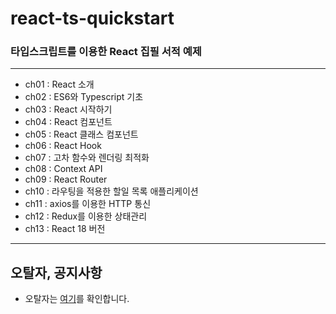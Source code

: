 # react-ts-quickstart

### 타입스크립트를 이용한 React 집필 서적 예제

---

- ch01 : React 소개
- ch02 : ES6와 Typescript 기초
- ch03 : React 시작하기
- ch04 : React 컴포넌트
- ch05 : React 클래스 컴포넌트
- ch06 : React Hook
- ch07 : 고차 함수와 렌더링 최적화
- ch08 : Context API
- ch09 : React Router
- ch10 : 라우팅을 적용한 할일 목록 애플리케이션
- ch11 : axios를 이용한 HTTP 통신
- ch12 : Redux를 이용한 상태관리
- ch13 : React 18 버전

---

## 오탈자, 공지사항
* 오탈자는 [여기](오탈자.MD)를 확인합니다.
